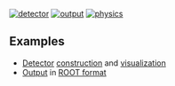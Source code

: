[![detector](https://img.shields.io/badge/examples-detector-blue?style=flat)](detector)
[![output](https://img.shields.io/badge/examples-output-blue?style=flat)](output)
[![physics](https://img.shields.io/badge/examples-physics-blue?style=flat)](physics)

## Examples

- [Detector](detector) [construction](detector#detector-construction) and [visualization](detector/#detector-visualization)
- [Output](output) in [ROOT format](output#root)
